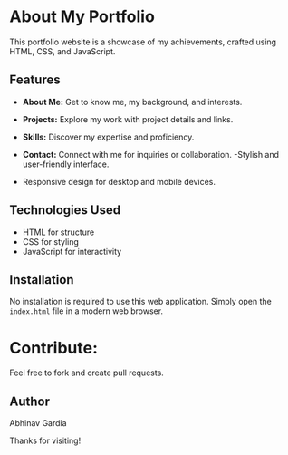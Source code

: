 # About My Portfolio

This portfolio website is a showcase of my achievements, crafted using HTML, CSS, and JavaScript.

## Features
- **About Me:** Get to know me, my background, and interests.
- **Projects:** Explore my work with project details and links.
- **Skills:** Discover my expertise and proficiency.
- **Contact:** Connect with me for inquiries or collaboration.
-Stylish and user-friendly interface.
- Responsive design for desktop and mobile devices.

## Technologies Used
- HTML for structure
- CSS for styling
- JavaScript for interactivity


## Installation

No installation is required to use this web application. Simply open the `index.html` file in a modern web browser.

# **Contribute:** 

Feel free to fork and create pull requests.

## Author

Abhinav Gardia

Thanks for visiting!